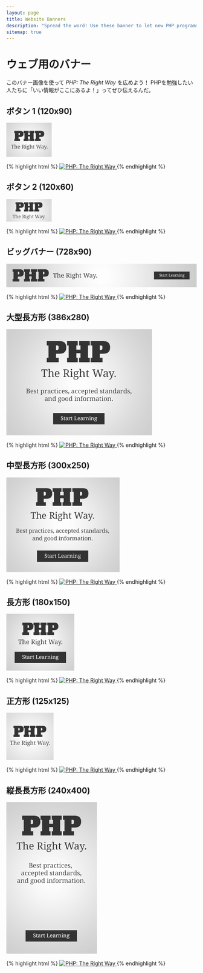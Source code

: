 ```yaml
---
layout: page
title: Website Banners
description: "Spread the word! Use these banner to let new PHP programmers know about PHP: The Right Way"
sitemap: true
---
```


# ウェブ用のバナー

このバナー画像を使って _PHP: The Right Way_ を広めよう！
PHPを勉強したい人たちに「いい情報がここにあるよ！」ってぜひ伝えるんだ。

## ボタン 1 (120x90)

<p><img src="/images/banners/btn1-120x90.png" alt="PHP: The Right Way"/></p>

{% highlight html %}
<a href="http://www.phptherightway.com">
    <img src="http://www.phptherightway.com/images/banners/btn1-120x90.png" alt="PHP: The Right Way"/>
</a>
{% endhighlight %}

## ボタン 2 (120x60)

<p><img src="/images/banners/btn2-120x60.png" alt="PHP: The Right Way"/></p>

{% highlight html %}
<a href="http://www.phptherightway.com">
    <img src="http://www.phptherightway.com/images/banners/btn2-120x60.png" alt="PHP: The Right Way"/>
</a>
{% endhighlight %}

## ビッグバナー (728x90)

<p><img src="/images/banners/leaderboard-728x90.png" alt="PHP: The Right Way"/></p>

{% highlight html %}
<a href="http://www.phptherightway.com">
    <img src="http://www.phptherightway.com/images/banners/leaderboard-728x90.png" alt="PHP: The Right Way"/>
</a>
{% endhighlight %}

## 大型長方形 (386x280)

<p><img src="/images/banners/lg-rect-386x280.png" alt="PHP: The Right Way"/></p>

{% highlight html %}
<a href="http://www.phptherightway.com">
    <img src="http://www.phptherightway.com/images/banners/lg-rect-386x280.png" alt="PHP: The Right Way"/>
</a>
{% endhighlight %}

## 中型長方形 (300x250)

<p><img src="/images/banners/med-rect-300x250.png" alt="PHP: The Right Way"/></p>

{% highlight html %}
<a href="http://www.phptherightway.com">
    <img src="http://www.phptherightway.com/images/banners/med-rect-300x250.png" alt="PHP: The Right Way"/>
</a>
{% endhighlight %}

## 長方形 (180x150)

<p><img src="/images/banners/rect-180x150.png" alt="PHP: The Right Way"/></p>

{% highlight html %}
<a href="http://www.phptherightway.com">
    <img src="http://www.phptherightway.com/images/banners/rect-180x150.png" alt="PHP: The Right Way"/>
</a>
{% endhighlight %}

## 正方形 (125x125)

<p><img src="/images/banners/sq-btn-125x125.png" alt="PHP: The Right Way"/></p>

{% highlight html %}
<a href="http://www.phptherightway.com">
    <img src="http://www.phptherightway.com/images/banners/sq-btn-125x125.png" alt="PHP: The Right Way"/>
</a>
{% endhighlight %}

## 縦長長方形 (240x400)

<p><img src="/images/banners/vert-rect-240x400.png" alt="PHP: The Right Way"/></p>

{% highlight html %}
<a href="http://www.phptherightway.com">
    <img src="http://www.phptherightway.com/images/banners/vert-rect-240x400.png" alt="PHP: The Right Way"/>
</a>
{% endhighlight %}
